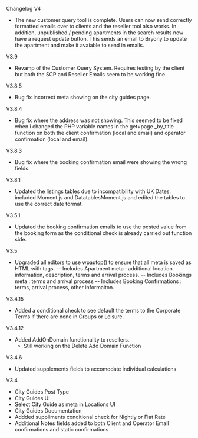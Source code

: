 Changelog
V4
- The new customer query tool is complete. Users can now send correctly formatted emails over to clients and the reseller tool also works. In addition, unpublished / pending apartments in the search results now have a request update button. This sends an email to Bryony to update the apartment and make it avaiable to send in emails.

V3.9
- Revamp of the Customer Query System. Requires testing by the client but both the SCP and Reseller Emails seem to be working fine. 

V3.8.5
- Bug fix incorrect meta showing on the city guides page. 

V3.8.4
- Bug fix where the address was not showing. This seemed to be fixed when i changed the PHP variable names in the get+page _by_title function on both the client confirmation (local and email) and operator confirmation (local and email). 

V3.8.3
- Bug fix where the booking confirmation email were showing the wrong fields. 

V3.8.1 
- Updated the listings tables due to incompatibility with UK Dates. included Moment.js and DatatablesMoment.js and edited the tables to use the correct date format. 

V3.5.1
- Updated the booking confirmation emails to use the posted value from the booking form as the conditional check is already carried out function side. 

V3.5
- Upgraded all editors to use wpautop() to ensure that all meta is saved as HTML with tags.
-- Includes Apartment meta : additional location information, description, terms and arrival process.
-- Includes Bookings meta : terms and arrival process
-- Includes Booking Confirmations : terms, arrival process, other informaiton.

V3.4.15
- Added a conditional check to see default the terms to the Corporate Terms if there are none in Groups or Leisure. 

V3.4.12
- Added AddOnDomain functionality to resellers.
	- Still working on the Delete Add Domain Function

V3.4.6
- Updated supplements fields to accomodate individual calculations

V3.4
- City Guides Post Type
- City Guides UI
- Select City Guide as meta in Locations UI
- City Guides Documentation
- Addded suppliments conditional check for Nightly or Flat Rate
- Additional Notes fields added to both Client and Operator Email confirmations and static confirmations
